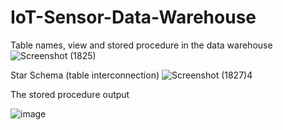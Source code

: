 # IoT-Sensor-Data-Warehouse

Table names, view and stored procedure in the data warehouse 
![Screenshot (1825)](https://github.com/user-attachments/assets/401da233-d853-4a7c-9aba-24dc4b7832d2)


Star Schema (table interconnection)
![Screenshot (1827)4](https://github.com/user-attachments/assets/6e0bebac-8513-441f-84ee-2fb41b466455)


The stored procedure output 

![image](https://github.com/user-attachments/assets/b4ca4bd5-e26d-420b-aa7b-1a8a4878a796)

